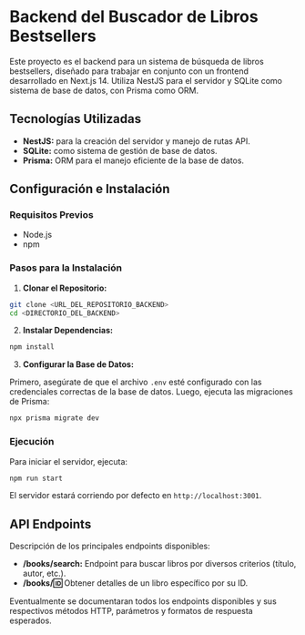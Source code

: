 # Backend del Buscador de Libros Bestsellers

Este proyecto es el backend para un sistema de búsqueda de libros bestsellers, diseñado para trabajar en conjunto con un frontend desarrollado en Next.js 14. Utiliza NestJS para el servidor y SQLite como sistema de base de datos, con Prisma como ORM.

## Tecnologías Utilizadas

- **NestJS:** para la creación del servidor y manejo de rutas API.
- **SQLite:** como sistema de gestión de base de datos.
- **Prisma:** ORM para el manejo eficiente de la base de datos.

## Configuración e Instalación

### Requisitos Previos

- Node.js
- npm

### Pasos para la Instalación

1. **Clonar el Repositorio:**

```bash
git clone <URL_DEL_REPOSITORIO_BACKEND>
cd <DIRECTORIO_DEL_BACKEND>
```

2. **Instalar Dependencias:**

```bash
npm install
```

3. **Configurar la Base de Datos:**

Primero, asegúrate de que el archivo `.env` esté configurado con las credenciales correctas de la base de datos. Luego, ejecuta las migraciones de Prisma:

```bash
npx prisma migrate dev
```

### Ejecución

Para iniciar el servidor, ejecuta:

```bash
npm run start
```

El servidor estará corriendo por defecto en `http://localhost:3001`.

## API Endpoints

Descripción de los principales endpoints disponibles:

- **/books/search:** Endpoint para buscar libros por diversos criterios (título, autor, etc.).
- **/books/:id:** Obtener detalles de un libro específico por su ID.

Eventualmente se documentaran todos los endpoints disponibles y sus respectivos métodos HTTP, parámetros y formatos de respuesta esperados.
